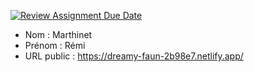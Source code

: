 [![Review Assignment Due Date](https://classroom.github.com/assets/deadline-readme-button-24ddc0f5d75046c5622901739e7c5dd533143b0c8e959d652212380cedb1ea36.svg)](https://classroom.github.com/a/ismyVXjU)
- Nom : Marthinet
- Prénom : Rémi
- URL public : https://dreamy-faun-2b98e7.netlify.app/

